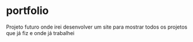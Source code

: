# portfolio
Projeto futuro onde irei desenvolver um site para mostrar todos os projetos que já fiz e onde já trabalhei
